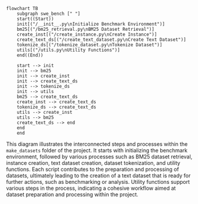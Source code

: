 ```mermaid
flowchart TB
    subgraph swe_bench [" "]
    start((Start))
    init[("/__init__.py\nInitialize Benchmark Environment")]
    bm25[("/bm25_retrieval.py\nBM25 Dataset Retrieval")]
    create_inst[("/create_instance.py\nCreate Instance")]
    create_text_ds[("/create_text_dataset.py\nCreate Text Dataset")]
    tokenize_ds[("/tokenize_dataset.py\nTokenize Dataset")]
    utils[("/utils.py\nUtility Functions")]
    end((End))

    start --> init
    init --> bm25
    init --> create_inst
    init --> create_text_ds
    init --> tokenize_ds
    init --> utils
    bm25 --> create_text_ds
    create_inst --> create_text_ds
    tokenize_ds --> create_text_ds
    utils --> create_inst
    utils --> bm25
    create_text_ds --> end
    end
    end
```

This diagram illustrates the interconnected steps and processes within the `make_datasets` folder of the project. It starts with initializing the benchmark environment, followed by various processes such as BM25 dataset retrieval, instance creation, text dataset creation, dataset tokenization, and utility functions. Each script contributes to the preparation and processing of datasets, ultimately leading to the creation of a text dataset that is ready for further actions, such as benchmarking or analysis. Utility functions support various steps in the process, indicating a cohesive workflow aimed at dataset preparation and processing within the project.